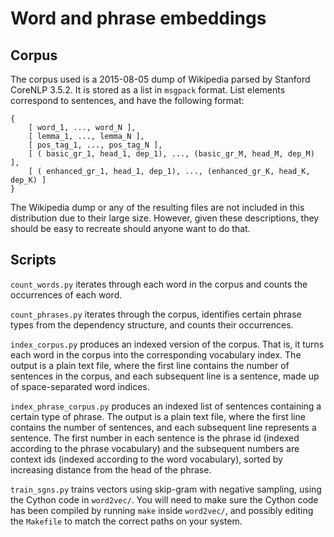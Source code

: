 # Word and phrase embeddings

## Corpus

The corpus used is a 2015-08-05 dump of Wikipedia parsed by Stanford CoreNLP 3.5.2. It is stored as a list in `msgpack` format. List elements correspond to sentences, and have the following format:

    {
        [ word_1, ..., word_N ],
        [ lemma_1, ..., lemma_N ],
        [ pos_tag_1, ..., pos_tag_N ],
        [ ( basic_gr_1, head_1, dep_1), ..., (basic_gr_M, head_M, dep_M) ],
        [ ( enhanced_gr_1, head_1, dep_1), ..., (enhanced_gr_K, head_K, dep_K) ]
    }

The Wikipedia dump or any of the resulting files are not included in this distribution due to their large size. However, given these descriptions, they should be easy to recreate should anyone want to do that.

## Scripts

`count_words.py` iterates through each word in the corpus and counts the occurrences of each word.

`count_phrases.py` iterates through the corpus, identifies certain phrase types from the dependency structure, and counts their occurrences.

`index_corpus.py` produces an indexed version of the corpus. That is, it turns each word in the corpus into the corresponding vocabulary index. The output is a plain text file, where the first line contains the number of sentences in the corpus, and each subsequent line is a sentence, made up of space-separated word indices.

`index_phrase_corpus.py` produces an indexed list of sentences containing a certain type of phrase. The output is a plain text file, where the first line contains the number of sentences, and each subsequent line represents a sentence. The first number in each sentence is the phrase id (indexed according to the phrase vocabulary) and the subsequent numbers are context ids (indexed according to the word vocabulary), sorted by increasing distance from the head of the phrase.

`train_sgns.py` trains vectors using skip-gram with negative sampling, using the Cython code in `word2vec/`. You will need to make sure the Cython code has been compiled by running `make` inside `word2vec/`, and possibly editing the `Makefile` to match the correct paths on your system.
